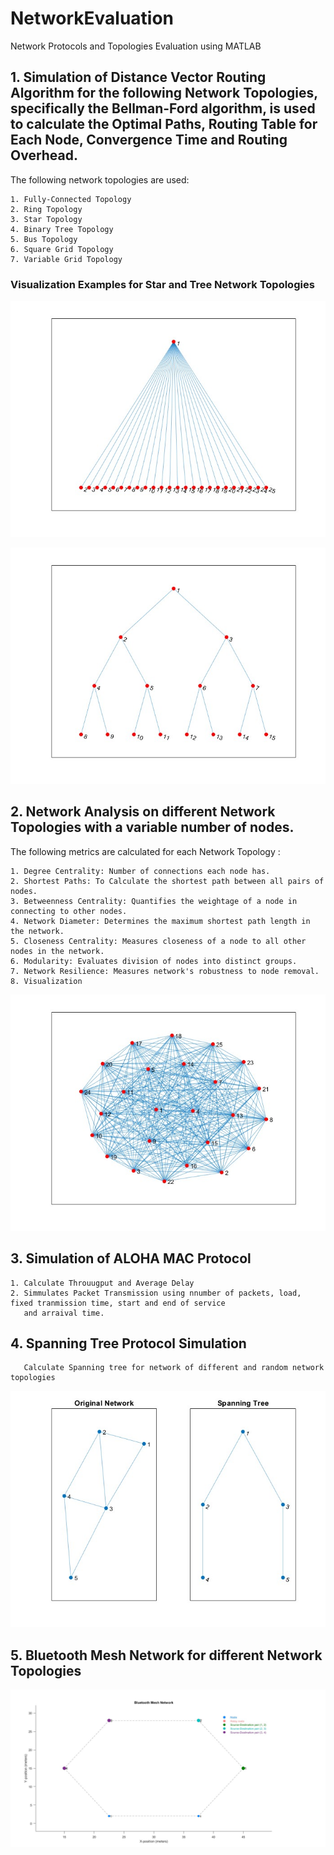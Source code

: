 # NetworkEvaluation
 Network Protocols and Topologies Evaluation using MATLAB 


## 1. Simulation of Distance Vector Routing Algorithm for the following Network Topologies, specifically the Bellman-Ford algorithm, is used to calculate the Optimal Paths, Routing Table for Each Node, Convergence Time and Routing Overhead. 

The following network topologies are used: 

    1. Fully-Connected Topology
    2. Ring Topology
    3. Star Topology 
    4. Binary Tree Topology
    5. Bus Topology 
    6. Square Grid Topology 
    7. Variable Grid Topology 

### Visualization Examples for Star and Tree Network Topologies 


 ![my-img4](https://github.com/ayushkale1909/NetworkEvaluation/blob/main/star_network_topology_25_nodes.jpg)

 ![my-img5](https://github.com/ayushkale1909/NetworkEvaluation/blob/main/tree_network_topology_25_nodes.jpg)

 
## 2. Network Analysis on different Network Topologies with a variable number of nodes. 

The following metrics are calculated for each Network Topology : 

    1. Degree Centrality: Number of connections each node has.
    2. Shortest Paths: To Calculate the shortest path between all pairs of nodes.
    3. Betweenness Centrality: Quantifies the weightage of a node in connecting to other nodes.
    4. Network Diameter: Determines the maximum shortest path length in the network.
    5. Closeness Centrality: Measures closeness of a node to all other nodes in the network.
    6. Modularity: Evaluates division of nodes into distinct groups.
    7. Network Resilience: Measures network's robustness to node removal.
    8. Visualization


  ![my-img3](https://github.com/ayushkale1909/NetworkEvaluation/blob/main/25nodes.jpg)

  
## 3. Simulation of ALOHA MAC Protocol 
    1. Calculate Throuugput and Average Delay 
    2. Simmulates Packet Transmission using nnumber of packets, load, fixed tranmission time, start and end of service 
       and arraival time. 

## 4. Spanning Tree Protocol Simulation 
             
       Calculate Spanning tree for network of different and random network topologies 
    
    
![my-img](https://github.com/ayushkale1909/NetworkEvaluation/blob/main/Spanning%20Tree%20Protocol/stp.jpg)


## 5. Bluetooth Mesh Network for different Network Topologies 
   
![my-img2](https://github.com/ayushkale1909/NetworkEvaluation/blob/main/Bluetooth%20Mesh%20Network/ble_ring.jpg)
